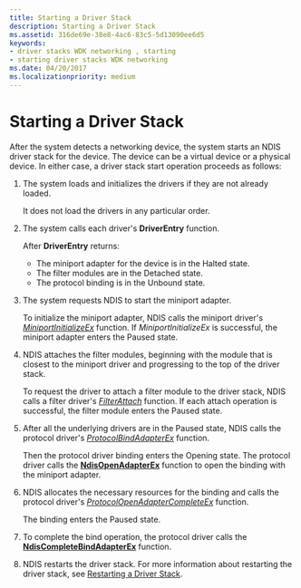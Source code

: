 ```yaml
---
title: Starting a Driver Stack
description: Starting a Driver Stack
ms.assetid: 316de69e-38e8-4ac6-83c5-5d13090ee6d5
keywords:
- driver stacks WDK networking , starting
- starting driver stacks WDK networking
ms.date: 04/20/2017
ms.localizationpriority: medium
---
```


# Starting a Driver Stack





After the system detects a networking device, the system starts an NDIS driver stack for the device. The device can be a virtual device or a physical device. In either case, a driver stack start operation proceeds as follows:

1.  The system loads and initializes the drivers if they are not already loaded.

    It does not load the drivers in any particular order.

2.  The system calls each driver's **DriverEntry** function.

    After **DriverEntry** returns:

    -   The miniport adapter for the device is in the Halted state.
    -   The filter modules are in the Detached state.
    -   The protocol binding is in the Unbound state.

3.  The system requests NDIS to start the miniport adapter.

    To initialize the miniport adapter, NDIS calls the miniport driver's [*MiniportInitializeEx*](https://msdn.microsoft.com/library/windows/hardware/ff559389) function. If *MiniportInitializeEx* is successful, the miniport adapter enters the Paused state.

4.  NDIS attaches the filter modules, beginning with the module that is closest to the miniport driver and progressing to the top of the driver stack.

    To request the driver to attach a filter module to the driver stack, NDIS calls a filter driver's [*FilterAttach*](https://msdn.microsoft.com/library/windows/hardware/ff549905) function. If each attach operation is successful, the filter module enters the Paused state.

5.  After all the underlying drivers are in the Paused state, NDIS calls the protocol driver's [*ProtocolBindAdapterEx*](https://msdn.microsoft.com/library/windows/hardware/ff570220) function.

    Then the protocol driver binding enters the Opening state. The protocol driver calls the [**NdisOpenAdapterEx**](https://msdn.microsoft.com/library/windows/hardware/ff563715) function to open the binding with the miniport adapter.

6.  NDIS allocates the necessary resources for the binding and calls the protocol driver's [*ProtocolOpenAdapterCompleteEx*](https://msdn.microsoft.com/library/windows/hardware/ff570265) function.

    The binding enters the Paused state.

7.  To complete the bind operation, the protocol driver calls the [**NdisCompleteBindAdapterEx**](https://msdn.microsoft.com/library/windows/hardware/ff561702) function.

8.  NDIS restarts the driver stack. For more information about restarting the driver stack, see [Restarting a Driver Stack](restarting-a-driver-stack.md).

 

 





